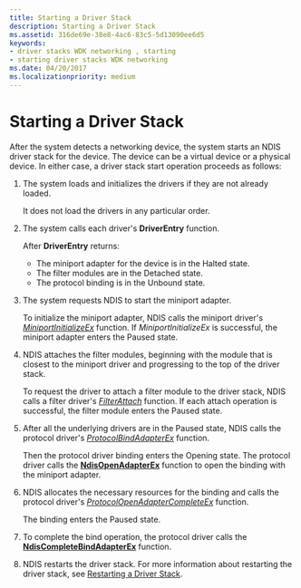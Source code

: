 ```yaml
---
title: Starting a Driver Stack
description: Starting a Driver Stack
ms.assetid: 316de69e-38e8-4ac6-83c5-5d13090ee6d5
keywords:
- driver stacks WDK networking , starting
- starting driver stacks WDK networking
ms.date: 04/20/2017
ms.localizationpriority: medium
---
```


# Starting a Driver Stack





After the system detects a networking device, the system starts an NDIS driver stack for the device. The device can be a virtual device or a physical device. In either case, a driver stack start operation proceeds as follows:

1.  The system loads and initializes the drivers if they are not already loaded.

    It does not load the drivers in any particular order.

2.  The system calls each driver's **DriverEntry** function.

    After **DriverEntry** returns:

    -   The miniport adapter for the device is in the Halted state.
    -   The filter modules are in the Detached state.
    -   The protocol binding is in the Unbound state.

3.  The system requests NDIS to start the miniport adapter.

    To initialize the miniport adapter, NDIS calls the miniport driver's [*MiniportInitializeEx*](https://msdn.microsoft.com/library/windows/hardware/ff559389) function. If *MiniportInitializeEx* is successful, the miniport adapter enters the Paused state.

4.  NDIS attaches the filter modules, beginning with the module that is closest to the miniport driver and progressing to the top of the driver stack.

    To request the driver to attach a filter module to the driver stack, NDIS calls a filter driver's [*FilterAttach*](https://msdn.microsoft.com/library/windows/hardware/ff549905) function. If each attach operation is successful, the filter module enters the Paused state.

5.  After all the underlying drivers are in the Paused state, NDIS calls the protocol driver's [*ProtocolBindAdapterEx*](https://msdn.microsoft.com/library/windows/hardware/ff570220) function.

    Then the protocol driver binding enters the Opening state. The protocol driver calls the [**NdisOpenAdapterEx**](https://msdn.microsoft.com/library/windows/hardware/ff563715) function to open the binding with the miniport adapter.

6.  NDIS allocates the necessary resources for the binding and calls the protocol driver's [*ProtocolOpenAdapterCompleteEx*](https://msdn.microsoft.com/library/windows/hardware/ff570265) function.

    The binding enters the Paused state.

7.  To complete the bind operation, the protocol driver calls the [**NdisCompleteBindAdapterEx**](https://msdn.microsoft.com/library/windows/hardware/ff561702) function.

8.  NDIS restarts the driver stack. For more information about restarting the driver stack, see [Restarting a Driver Stack](restarting-a-driver-stack.md).

 

 





